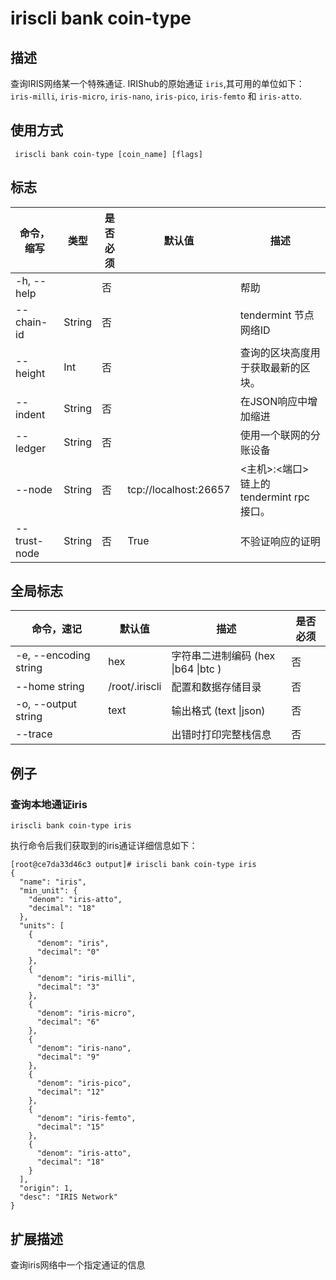 # iriscli bank coin-type

## 描述

查询IRIS网络某一个特殊通证. IRIShub的原始通证 `iris`,其可用的单位如下： `iris-milli`, `iris-micro`, `iris-nano`, `iris-pico`, `iris-femto` 和 `iris-atto`. 

## 使用方式

```
 iriscli bank coin-type [coin_name] [flags]
```

 

## 标志

| 命令，缩写   | 类型   | 是否必须 | 默认值                | 描述                                      |
| ------------ | ------ | -------- | --------------------- | ----------------------------------------- |
| -h, --help   |        | 否       |                       | 帮助                                      |
| --chain-id   | String | 否       |                       | tendermint 节点网络ID                     |
| --height     | Int    | 否       |                       | 查询的区块高度用于获取最新的区块。        |
| --indent     | String | 否       |                       | 在JSON响应中增加缩进                      |
| --ledger     | String | 否       |                       | 使用一个联网的分账设备                    |
| --node       | String | 否       | tcp://localhost:26657 | <主机>:<端口> 链上的tendermint rpc 接口。 |
| --trust-node | String | 否       | True                  | 不验证响应的证明                          |



## 全局标志

| 命令，速记            | 默认值         | 描述                                | 是否必须 |
| --------------------- | -------------- | ----------------------------------- | -------- |
| -e, --encoding string | hex            | 字符串二进制编码 (hex \|b64 \|btc ) | 否       |
| --home string         | /root/.iriscli | 配置和数据存储目录                  | 否       |
| -o, --output string   | text           | 输出格式 (text \|json)              | 否       |
| --trace               |                | 出错时打印完整栈信息                | 否       |

## 

## 例子

### 查询本地通证iris

```
iriscli bank coin-type iris
```

执行命令后我们获取到的iris通证详细信息如下：

```
[root@ce7da33d46c3 output]# iriscli bank coin-type iris
{
  "name": "iris",
  "min_unit": {
    "denom": "iris-atto",
    "decimal": "18"
  },
  "units": [
    {
      "denom": "iris",
      "decimal": "0"
    },
    {
      "denom": "iris-milli",
      "decimal": "3"
    },
    {
      "denom": "iris-micro",
      "decimal": "6"
    },
    {
      "denom": "iris-nano",
      "decimal": "9"
    },
    {
      "denom": "iris-pico",
      "decimal": "12"
    },
    {
      "denom": "iris-femto",
      "decimal": "15"
    },
    {
      "denom": "iris-atto",
      "decimal": "18"
    }
  ],
  "origin": 1,
  "desc": "IRIS Network"
}
```



## 扩展描述

查询iris网络中一个指定通证的信息

​    



​           
